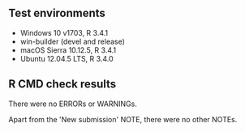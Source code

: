 ## Test environments
* Windows 10 v1703, R 3.4.1
* win-builder (devel and release)
* macOS Sierra 10.12.5, R 3.4.1
* Ubuntu 12.04.5 LTS, R 3.4.0

## R CMD check results

There were no ERRORs or WARNINGs.

Apart from the 'New submission' NOTE, there were no other NOTEs.
